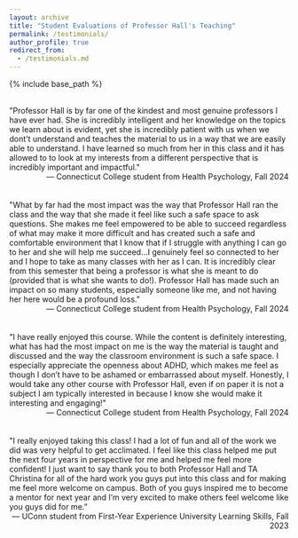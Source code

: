 ```yaml
---
layout: archive
title: "Student Evaluations of Professor Hall's Teaching"
permalink: /testimonials/
author_profile: true
redirect_from: 
  - /testimonials.md
---
```

{% include base_path %}

<br>
"Professor Hall is by far one of the kindest and most genuine professors I have ever had. She is incredibly intelligent and her knowledge on the topics we learn about is evident, yet she is incredibly patient with us when we dont’t understand and teaches the material to us in a way that we are easily able to understand. I have learned so much from her in this class and it has allowed to to look at my interests from a different perspective that is incredibly important and impactful."
<div style="text-align: right;">— Connecticut College student from Health Psychology, Fall 2024</div>
<br>
<br>
"What by far had the most impact was the way that Professor Hall ran the class and the way that she made it feel like such a safe space to ask questions. She makes me feel empowered to be able to succeed regardless of what may make it more difficult and has created such a safe and comfortable environment that I know that if I struggle with anything I can go to her and she will help me succeed...I genuinely feel so connected to her and I hope to take as many classes with her as I can. It is incredibly clear from this semester that being a professor is what she is meant to do (provided that is what she wants to do!). Professor Hall has made such an impact on so many students, especially someone like me, and not having her here would be a profound loss."
<div style="text-align: right;">— Connecticut College student from Health Psychology, Fall 2024</div>
<br>
<br>
"I have really enjoyed this course. While the content is definitely interesting, what has had the most impact on me is the way the material is taught and discussed and the way the classroom environment is such a safe space. I especially appreciate the openness about ADHD, which makes me feel as though I don’t have to be ashamed or embarrassed about myself. Honestly, I would take any other course with Professor Hall, even if on paper it is not a subject I am typically interested in because I know she would make it interesting and engaging!"
<div style="text-align: right;">— Connecticut College student from Health Psychology, Fall 2024</div>
<br>
<br>
"I really enjoyed taking this class! I had a lot of fun and all of the work we did was very helpful to get acclimated. I feel like this class helped me put the next four years in perspective for me and helped me feel more confident! I just want to say thank you to both Professor Hall and TA Christina for all of the hard work you guys put into this class and for making me feel more welcome on campus. Both of you guys inspired me to become a mentor for next year and I’m very excited to make others feel welcome like you guys did for me.”
<div style="text-align: right;">— UConn student from First-Year Experience University Learning Skills, Fall 2023</div>

